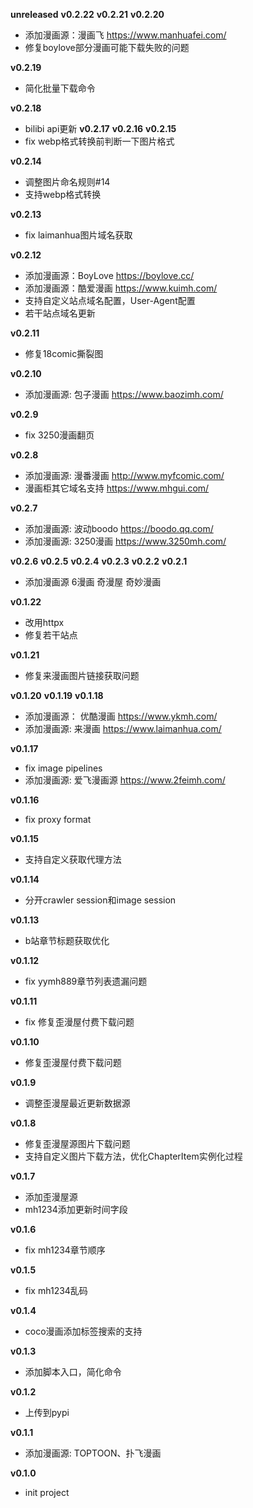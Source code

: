 **unreleased**
**v0.2.22**
**v0.2.21**
**v0.2.20**
- 添加漫画源：漫画飞 https://www.manhuafei.com/
- 修复boylove部分漫画可能下载失败的问题

**v0.2.19**
- 简化批量下载命令

**v0.2.18**
- bilibi api更新
**v0.2.17**
**v0.2.16**
**v0.2.15**
- fix webp格式转换前判断一下图片格式

**v0.2.14**
- 调整图片命名规则#14
- 支持webp格式转换

**v0.2.13**
- fix laimanhua图片域名获取

**v0.2.12**
- 添加漫画源：BoyLove https://boylove.cc/
- 添加漫画源：酷爱漫画 https://www.kuimh.com/
- 支持自定义站点域名配置，User-Agent配置
- 若干站点域名更新

**v0.2.11**
- 修复18comic撕裂图

**v0.2.10**
- 添加漫画源: 包子漫画 https://www.baozimh.com/

**v0.2.9**
- fix 3250漫画翻页

**v0.2.8**
- 添加漫画源: 漫番漫画 http://www.myfcomic.com/
- 漫画柜其它域名支持 https://www.mhgui.com/

**v0.2.7**
- 添加漫画源: 波动boodo https://boodo.qq.com/
- 添加漫画源: 3250漫画 https://www.3250mh.com/

**v0.2.6**
**v0.2.5**
**v0.2.4**
**v0.2.3**
**v0.2.2**
**v0.2.1**
- 添加漫画源 6漫画 奇漫屋 奇妙漫画

**v0.1.22**
- 改用httpx
- 修复若干站点

**v0.1.21**
- 修复来漫画图片链接获取问题

**v0.1.20**
**v0.1.19**
**v0.1.18**
- 添加漫画源： 优酷漫画 https://www.ykmh.com/
- 添加漫画源: 来漫画 https://www.laimanhua.com/

**v0.1.17**
- fix image pipelines
- 添加漫画源: 爱飞漫画源 https://www.2feimh.com/

**v0.1.16**
- fix proxy format

**v0.1.15**
- 支持自定义获取代理方法

**v0.1.14**
- 分开crawler session和image session

**v0.1.13**
- b站章节标题获取优化

**v0.1.12**
- fix yymh889章节列表遗漏问题

**v0.1.11**
- fix 修复歪漫屋付费下载问题

**v0.1.10**
- 修复歪漫屋付费下载问题 

**v0.1.9**
- 调整歪漫屋最近更新数据源

**v0.1.8**
- 修复歪漫屋源图片下载问题
- 支持自定义图片下载方法，优化ChapterItem实例化过程

**v0.1.7**
- 添加歪漫屋源
- mh1234添加更新时间字段

**v0.1.6**
- fix mh1234章节顺序

**v0.1.5**
- fix mh1234乱码

**v0.1.4**
- coco漫画添加标签搜索的支持

**v0.1.3**
- 添加脚本入口，简化命令

**v0.1.2**
- 上传到pypi

**v0.1.1**
- 添加漫画源: TOPTOON、扑飞漫画

**v0.1.0**
- init project
